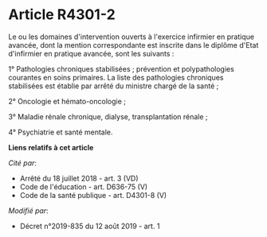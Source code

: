 # Article R4301-2

Le ou les domaines d'intervention ouverts à l'exercice infirmier en pratique avancée, dont la mention correspondante est
inscrite dans le diplôme d'Etat d'infirmier en pratique avancée, sont les suivants :

1° Pathologies chroniques stabilisées ; prévention et polypathologies courantes en soins primaires. La liste des pathologies
chroniques stabilisées est établie par arrêté du ministre chargé de la santé ;

2° Oncologie et hémato-oncologie ;

3° Maladie rénale chronique, dialyse, transplantation rénale ;

4° Psychiatrie et santé mentale.

**Liens relatifs à cet article**

_Cité par_:

  - Arrêté du 18 juillet 2018 - art. 3 (VD)
  - Code de l'éducation - art. D636-75 (V)
  - Code de la santé publique - art. D4301-8 (V)

_Modifié par_:

  - Décret n°2019-835 du 12 août 2019 - art. 1
